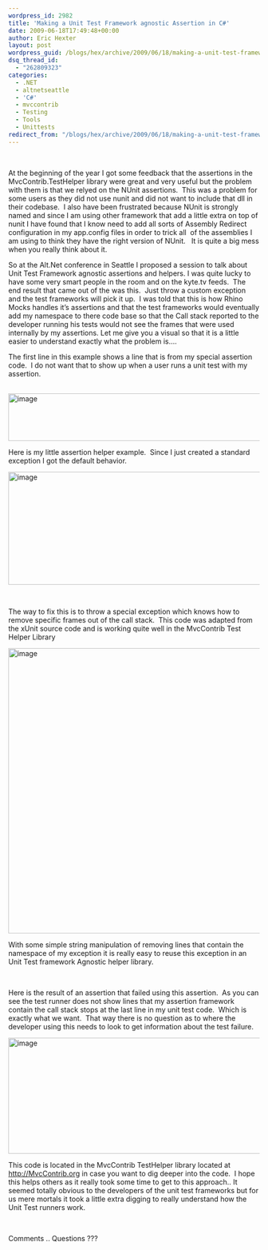 ```yaml
---
wordpress_id: 2982
title: 'Making a Unit Test Framework agnostic Assertion in C#'
date: 2009-06-18T17:49:48+00:00
author: Eric Hexter
layout: post
wordpress_guid: /blogs/hex/archive/2009/06/18/making-a-unit-test-framework-agnostic-assertion-in-c.aspx
dsq_thread_id:
  - "262809323"
categories:
  - .NET
  - altnetseattle
  - 'C#'
  - mvccontrib
  - Testing
  - Tools
  - Unittests
redirect_from: "/blogs/hex/archive/2009/06/18/making-a-unit-test-framework-agnostic-assertion-in-c.aspx/"
---
```

&#160;

At the beginning of the year I got some feedback that the assertions in the MvcContrib.TestHelper library were great and very useful but the problem with them is that we relyed on the NUnit assertions.&#160; This was a problem for some users as they did not use nunit and did not want to include that dll in their codebase.&#160; I also have been frustrated because NUnit is strongly named and since I am using other framework that add a little extra on top of nunit I have found that I know need to add all sorts of Assembly Redirect configuration in my app.config files in order to trick all&#160; of the assemblies I am using to think they have the right version of NUnit.&#160;&#160; It is quite a big mess when you really think about it.

So at the Alt.Net conference in Seattle I proposed a session to talk about Unit Test Framework agnostic assertions and helpers. I was quite lucky to have some very smart people in the room and on the kyte.tv feeds.&#160; The end result that came out of the was this.&#160; Just throw a custom exception and the test frameworks will pick it up.&#160; I was told that this is how Rhino Mocks handles it’s assertions and that the test frameworks would eventually add my namespace to there code base so that the Call stack reported to the developer running his tests would not see the frames that were used internally by my assertions. Let me give you a visual so that it is a little easier to understand exactly what the problem is….

The first line in this example shows a line that is from my special assertion code.&#160; I do not want that to show up when a user runs a unit test with my assertion.

&#160; <img style="border-bottom: 0px;border-left: 0px;border-top: 0px;border-right: 0px" border="0" alt="image" src="http://lostechies.com/content/erichexter/uploads/2011/03/image_78309898.png" width="1134" height="95" />

Here is my little assertion helper example.&#160; Since I just created a standard exception I got the default behavior.</p> 

 <img style="border-bottom: 0px;border-left: 0px;border-top: 0px;border-right: 0px" border="0" alt="image" src="http://lostechies.com/content/erichexter/uploads/2011/03/image_1E927BE4.png" width="1028" height="226" />

&#160;

The way to fix this is to throw a special exception which knows how to remove specific frames out of the call stack.&#160; This code was adapted from the xUnit source code and is working quite well in the MvcContrib Test Helper Library

 <img style="border-bottom: 0px;border-left: 0px;border-top: 0px;border-right: 0px" border="0" alt="image" src="http://lostechies.com/content/erichexter/uploads/2011/03/image_3D68EFC2.png" width="1028" height="571" />

With some simple string manipulation of removing lines that contain the namespace of my exception it is really easy to reuse this exception in an Unit Test framework Agnostic helper library.

&#160;

Here is the result of an assertion that failed using this assertion.&#160; As you can see the test runner does not show lines that my assertion framework contain the call stack stops at the last line in my unit test code.&#160; Which is exactly what we want.&#160; That way there is no question as to where the developer using this needs to look to get information about the test failure.

 <img style="border-bottom: 0px;border-left: 0px;border-top: 0px;border-right: 0px" border="0" alt="image" src="http://lostechies.com/content/erichexter/uploads/2011/03/image_4192C787.png" width="1207" height="232" /></p> 

This code is located in the MvcContrib TestHelper library located at <http://MvcContrib.org> in case you want to dig deeper into the code.&#160; I hope this helps others as it really took some time to get to this approach.. It seemed totally obvious to the developers of the unit test frameworks but for us mere mortals it took a little extra digging to really understand how the Unit Test runners work.&#160; 

&#160;

Comments .. Questions ???